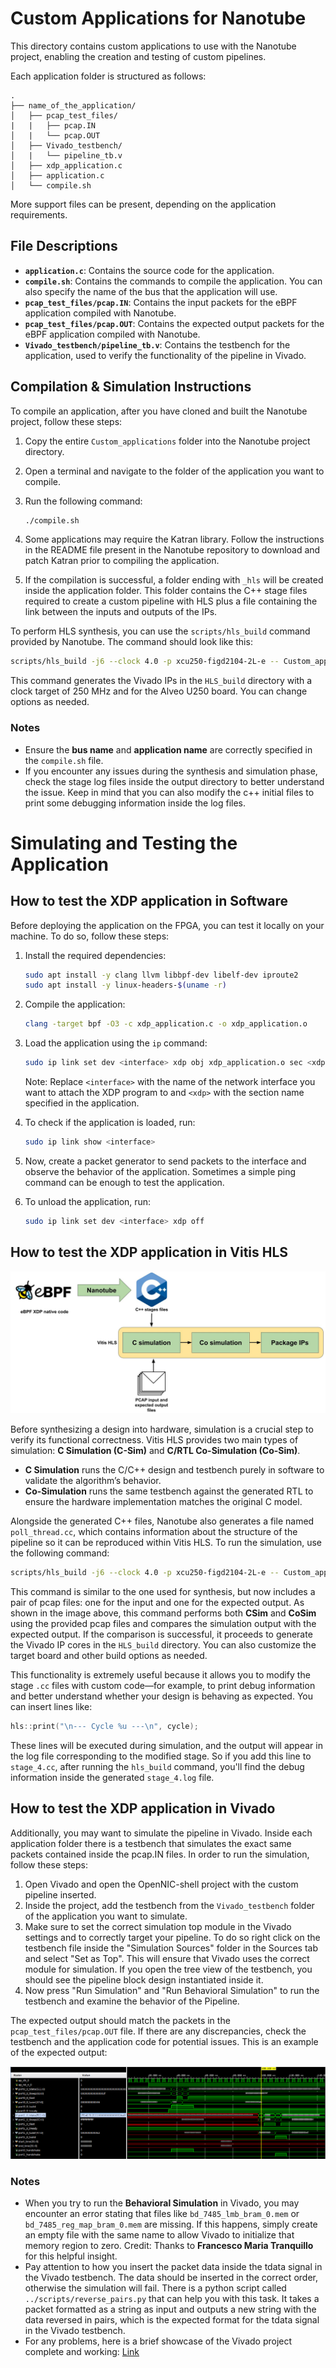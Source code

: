 # Custom Applications for Nanotube

This directory contains custom applications to use with the Nanotube project, enabling the creation and testing of custom pipelines.

Each application folder is structured as follows:

```
.
├── name_of_the_application/
│   ├── pcap_test_files/
|   |   ├── pcap.IN
│   |   └── pcap.OUT
│   ├── Vivado_testbench/
│   |   └── pipeline_tb.v
│   ├── xdp_application.c
│   ├── application.c
│   └── compile.sh
```

More support files can be present, depending on the application requirements.

## File Descriptions

- **`application.c`**: Contains the source code for the application.
- **`compile.sh`**: Contains the commands to compile the application. You can also specify the name of the bus that the application will use.
- **`pcap_test_files/pcap.IN`**: Contains the input packets for the eBPF application compiled with Nanotube.
- **`pcap_test_files/pcap.OUT`**: Contains the expected output packets for the eBPF application compiled with Nanotube.
- **`Vivado_testbench/pipeline_tb.v`**: Contains the testbench for the application, used to verify the functionality of the pipeline in Vivado.

## Compilation & Simulation Instructions

To compile an application, after you have cloned and built the Nanotube project, follow these steps:

1. Copy the entire `Custom_applications` folder into the Nanotube project directory.
2. Open a terminal and navigate to the folder of the application you want to compile.
3. Run the following command:

   ```bash
   ./compile.sh
   ```

4. Some applications may require the Katran library. Follow the instructions in the README file present in the Nanotube repository to download and patch Katran prior to compiling the application.
5. If the compilation is successful, a folder ending with `_hls` will be created inside the application folder. This folder contains the C++ stage files required to create a custom pipeline with HLS plus a file containing the link between the inputs and outputs of the IPs.

To perform HLS synthesis, you can use the `scripts/hls_build` command provided by Nanotube. The command should look like this:

```bash
scripts/hls_build -j6 --clock 4.0 -p xcu250-figd2104-2L-e -- Custom_applications/xdp_drop_IPv4/xdp_drop_IPv4.ebpf2nt.mem2req.lower.inline.platform.ntattr.optreq.converge.pipeline.link_taps.inline_opt.hls/  HLS_build/xdp_drop_IPv4/
```

This command generates the Vivado IPs in the `HLS_build` directory with a clock target of 250 MHz and for the Alveo U250 board. You can change options as needed.

### Notes

- Ensure the **bus name** and **application name** are correctly specified in the `compile.sh` file.
- If you encounter any issues during the synthesis and simulation phase, check the stage log files inside the output directory to better understand the issue. Keep in mind that you can also modify the c++ initial files to print some debugging information inside the log files.

# Simulating and Testing the Application

## How to test the XDP application in Software

Before deploying the application on the FPGA, you can test it locally on your machine. To do so, follow these steps:

1. Install the required dependencies:

   ```bash
   sudo apt install -y clang llvm libbpf-dev libelf-dev iproute2
   sudo apt install -y linux-headers-$(uname -r)
   ```

2. Compile the application:

   ```bash
   clang -target bpf -O3 -c xdp_application.c -o xdp_application.o
   ```

3. Load the application using the `ip` command:

   ```bash
   sudo ip link set dev <interface> xdp obj xdp_application.o sec <xdp>
   ```

   Note: Replace `<interface>` with the name of the network interface you want to attach the XDP program to and `<xdp>` with the section name specified in the application.

4. To check if the application is loaded, run:

   ```bash
   sudo ip link show <interface>
   ```

5. Now, create a packet generator to send packets to the interface and observe the behavior of the application. Sometimes a simple ping command can be enough to test the application.

6. To unload the application, run:

   ```bash
   sudo ip link set dev <interface> xdp off
   ```

## How to test the XDP application in Vitis HLS

![HLS_Csim_COsim](../docs/HLS_Csim_COsim.jpg)

Before synthesizing a design into hardware, simulation is a crucial step to verify its functional correctness. Vitis HLS provides two main types of simulation: **C Simulation (C-Sim)** and **C/RTL Co-Simulation (Co-Sim)**.

- **C Simulation** runs the C/C++ design and testbench purely in software to validate the algorithm’s behavior.
- **Co-Simulation** runs the same testbench against the generated RTL to ensure the hardware implementation matches the original C model.

Alongside the generated C++ files, Nanotube also generates a file named `poll_thread.cc`, which contains information about the structure of the pipeline so it can be reproduced within Vitis HLS. To run the simulation, use the following command:

```bash
scripts/hls_build -j6 --clock 4.0 -p xcu250-figd2104-2L-e -- Custom_applications/xdp_drop_IPv4/xdp_drop_IPv4.ebpf2nt.mem2req.lower.inline.platform.ntattr.optreq.converge.pipeline.link_taps.inline_opt.hls/ HLS_build/xdp_drop_IPv4/ --pcap-in ../../../../../../Custom_applications/xdp_drop_IPv4/pcap_test_files/test_xdp_drop_IPv4.pcap.IN --pcap-exp ../../../../../../Custom_applications/xdp_drop_IPv4/pcap_test_files/test_xdp_drop_IPv4.pcap.OUT
```

This command is similar to the one used for synthesis, but now includes a pair of pcap files: one for the input and one for the expected output. As shown in the image above, this command performs both **CSim** and **CoSim** using the provided pcap files and compares the simulation output with the expected output. If the comparison is successful, it proceeds to generate the Vivado IP cores in the `HLS_build` directory. You can also customize the target board and other build options as needed.

This functionality is extremely useful because it allows you to modify the stage `.cc` files with custom code—for example, to print debug information and better understand whether your design is behaving as expected. You can insert lines like:

```cpp
hls::print("\n--- Cycle %u ---\n", cycle);
```

These lines will be executed during simulation, and the output will appear in the log file corresponding to the modified stage. So if you add this line to `stage_4.cc`, after running the `hls_build` command, you'll find the debug information inside the generated `stage_4.log` file.

## How to test the XDP application in Vivado

Additionally, you may want to simulate the pipeline in Vivado. Inside each application folder there is a testbench that simulates the exact same packets contained inside the pcap.IN files. In order to run the simulation, follow these steps:

1. Open Vivado and open the OpenNIC-shell project with the custom pipeline inserted.
2. Inside the project, add the testbench from the `Vivado_testbench` folder of the application you want to simulate.
3. Make sure to set the correct simulation top module in the Vivado settings and to correctly target your pipeline. To do so right click on the testbench file inside the "Simulation Sources" folder in the Sources tab and select "Set as Top". This will ensure that Vivado uses the correct module for simulation. If you open the tree view of the testbench, you should see the pipeline block design instantiated inside it.
4. Now press "Run Simulation" and "Run Behavioral Simulation" to run the testbench and examine the behavior of the Pipeline.

The expected output should match the packets in the `pcap_test_files/pcap.OUT` file. If there are any discrepancies, check the testbench and the application code for potential issues. This is an example of the expected output:

![Behavioral Simulation](../docs/Working_testbench.png)

### Notes

- When you try to run the **Behavioral Simulation** in Vivado, you may encounter an error stating that files like `bd_7485_lmb_bram_0.mem` or `bd_7485_reg_map_bram_0.mem` are missing. If this happens, simply create an empty file with the same name to allow Vivado to initialize that memory region to zero. Credit: Thanks to **Francesco Maria Tranquillo** for this helpful insight.
- Pay attention to how you insert the packet data inside the tdata signal in the Vivado testbench. The data should be inserted in the correct order, otherwise the simulation will fail. There is a python script called `../scripts/reverse_pairs.py` that can help you with this task. It takes a packet formatted as a string as input and outputs a new string with the data reversed in pairs, which is the expected format for the tdata signal in the Vivado testbench.
- For any problems, here is a brief showcase of the Vivado project complete and working: [Link](https://youtu.be/lFHE5LJilow)
